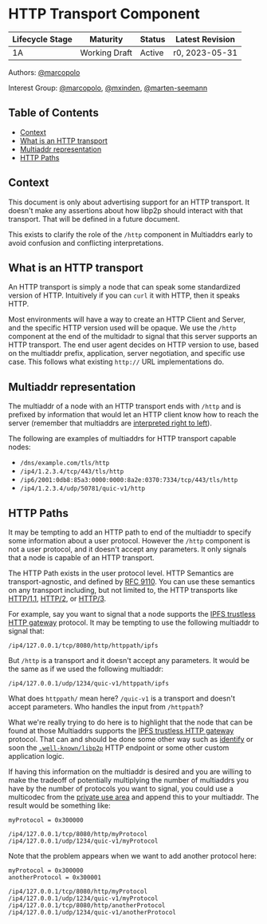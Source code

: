 # HTTP Transport Component <!-- omit in toc -->

| Lifecycle Stage | Maturity      | Status | Latest Revision |
| --------------- | ------------- | ------ | --------------- |
| 1A              | Working Draft | Active | r0, 2023-05-31  |

Authors: [@marcopolo]

Interest Group: [@marcopolo], [@mxinden], [@marten-seemann]

[@marcopolo]: https://github.com/marcopolo
[@mxinden]: https://github.com/mxinden
[@marten-seemann]: https://github.com/marten-seemann

## Table of Contents <!-- omit in toc -->
- [Context](#context)
- [What is an HTTP transport](#what-is-an-http-transport)
- [Multiaddr representation](#multiaddr-representation)
- [HTTP Paths](#http-paths)


## Context

This document is only about advertising support for an HTTP transport. It
doesn't make any assertions about how libp2p should interact with that
transport. That will be defined in a future document.

This exists to clarify the role of the `/http` component in Multiaddrs early to
avoid confusion and conflicting interpretations.

## What is an HTTP transport

An HTTP transport is simply a node that can speak some standardized version of
HTTP. Intuitively if you can `curl` it with HTTP, then it speaks HTTP.

Most environments will have a way to create an HTTP Client and Server, and the
specific HTTP version used will be opaque. We use the `/http` component at the
end of the multidadr to signal that this server supports an HTTP transport. The
end user agent decides on HTTP version to use, based on the multiaddr prefix,
application, server negotiation, and specific use case. This follows what
existing `http://` URL implementations do.

## Multiaddr representation

The multiaddr of a node with an HTTP transport ends with `/http` and is prefixed
by information that would let an HTTP client know how to reach the server
(remember that multiaddrs are [interpreted right to
left](https://github.com/multiformats/multiaddr#interpreting-multiaddrs)). 

The following are examples of multiaddrs for HTTP transport capable nodes:

* `/dns/example.com/tls/http`
* `/ip4/1.2.3.4/tcp/443/tls/http`
* `/ip6/2001:0db8:85a3:0000:0000:8a2e:0370:7334/tcp/443/tls/http`
* `/ip4/1.2.3.4/udp/50781/quic-v1/http`


## HTTP Paths

It may be tempting to add an HTTP path to end of the multiaddr to specify some
information about a user protocol. However the `/http` component is not a user
protocol, and it doesn't accept any parameters. It only signals that a node is
capable of an HTTP transport.

The HTTP Path exists in the user protocol level. HTTP Semantics are transport-agnostic, and defined by [RFC 9110](https://httpwg.org/specs/rfc9110.html). You can
use these semantics on any transport including, but not limited to, the HTTP
transports like [HTTP/1.1](https://www.rfc-editor.org/info/rfc7235), [HTTP/2](https://www.rfc-editor.org/info/rfc9113), or [HTTP/3](https://www.rfc-editor.org/info/rfc9114).

For example, say you want to signal that a node supports the [IPFS trustless
HTTP gateway] protocol. It may be tempting to use the following multiaddr to
signal that:

```
/ip4/127.0.0.1/tcp/8080/http/httppath/ipfs
```

But `/http` is a transport and it doesn't accept any parameters. It would be the
same as if we used the following multiaddr:

```
/ip4/127.0.0.1/udp/1234/quic-v1/httppath/ipfs
```

What does `httppath/` mean here? `/quic-v1` is a transport and doesn't accept
parameters. Who handles the input from `/httppath`?

What we're really trying to do here is to highlight that the node that can be
found at those Multiaddrs supports the [IPFS trustless HTTP gateway] protocol.
That can and should be done some other way such as
[identify](https://github.com/libp2p/specs/tree/master/identify) or soon the
[`.well-known/libp2p`](https://github.com/libp2p/specs/pull/529) HTTP endpoint
or some other custom application logic.

If having this information on the multiaddr is desired and you are willing to
make the tradeoff of potentially multiplying the number of multiaddrs you have
by the number of protocols you want to signal, you could use a multicodec from
the [private use
area](https://github.com/multiformats/multicodec#private-use-area) and append
this to your multiaddr. The result would be something like:

```
myProtocol = 0x300000

/ip4/127.0.0.1/tcp/8080/http/myProtocol
/ip4/127.0.0.1/udp/1234/quic-v1/myProtocol
```

Note that the problem appears when we want to add another protocol here:
```
myProtocol = 0x300000
anotherProtocol = 0x300001

/ip4/127.0.0.1/tcp/8080/http/myProtocol
/ip4/127.0.0.1/udp/1234/quic-v1/myProtocol
/ip4/127.0.0.1/tcp/8080/http/anotherProtocol
/ip4/127.0.0.1/udp/1234/quic-v1/anotherProtocol
```

[IPFS trustless HTTP gateway]: (https://specs.ipfs.tech/http-gateways/trustless-gateway/)
